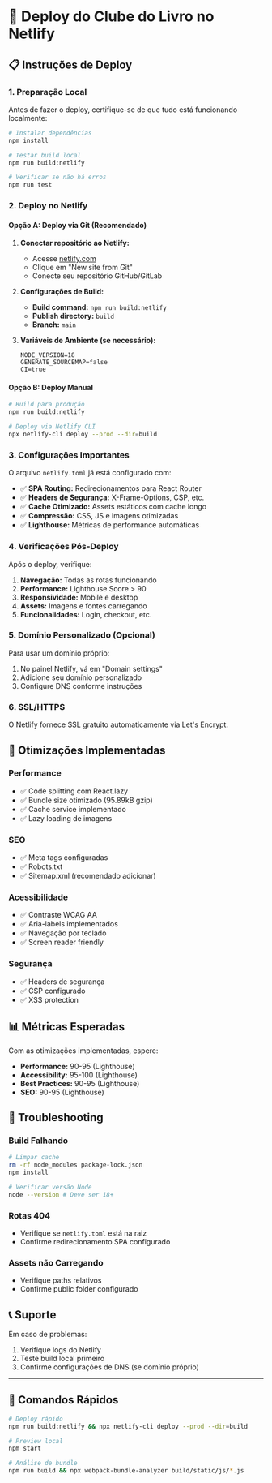 # 🚀 Deploy do Clube do Livro no Netlify

## 📋 Instruções de Deploy

### 1. Preparação Local

Antes de fazer o deploy, certifique-se de que tudo está funcionando localmente:

```bash
# Instalar dependências
npm install

# Testar build local
npm run build:netlify

# Verificar se não há erros
npm run test
```

### 2. Deploy no Netlify

#### Opção A: Deploy via Git (Recomendado)

1. **Conectar repositório ao Netlify:**
   - Acesse [netlify.com](https://netlify.com)
   - Clique em "New site from Git"
   - Conecte seu repositório GitHub/GitLab
   
2. **Configurações de Build:**
   - **Build command:** `npm run build:netlify`
   - **Publish directory:** `build`
   - **Branch:** `main`

3. **Variáveis de Ambiente (se necessário):**
   ```
   NODE_VERSION=18
   GENERATE_SOURCEMAP=false
   CI=true
   ```

#### Opção B: Deploy Manual

```bash
# Build para produção
npm run build:netlify

# Deploy via Netlify CLI
npx netlify-cli deploy --prod --dir=build
```

### 3. Configurações Importantes

O arquivo `netlify.toml` já está configurado com:

- ✅ **SPA Routing:** Redirecionamentos para React Router
- ✅ **Headers de Segurança:** X-Frame-Options, CSP, etc.
- ✅ **Cache Otimizado:** Assets estáticos com cache longo
- ✅ **Compressão:** CSS, JS e imagens otimizadas
- ✅ **Lighthouse:** Métricas de performance automáticas

### 4. Verificações Pós-Deploy

Após o deploy, verifique:

1. **Navegação:** Todas as rotas funcionando
2. **Performance:** Lighthouse Score > 90
3. **Responsividade:** Mobile e desktop
4. **Assets:** Imagens e fontes carregando
5. **Funcionalidades:** Login, checkout, etc.

### 5. Domínio Personalizado (Opcional)

Para usar um domínio próprio:

1. No painel Netlify, vá em "Domain settings"
2. Adicione seu domínio personalizado
3. Configure DNS conforme instruções

### 6. SSL/HTTPS

O Netlify fornece SSL gratuito automaticamente via Let's Encrypt.

## 🔧 Otimizações Implementadas

### Performance
- ✅ Code splitting com React.lazy
- ✅ Bundle size otimizado (95.89kB gzip)
- ✅ Cache service implementado
- ✅ Lazy loading de imagens

### SEO
- ✅ Meta tags configuradas
- ✅ Robots.txt
- ✅ Sitemap.xml (recomendado adicionar)

### Acessibilidade
- ✅ Contraste WCAG AA
- ✅ Aria-labels implementados
- ✅ Navegação por teclado
- ✅ Screen reader friendly

### Segurança
- ✅ Headers de segurança
- ✅ CSP configurado
- ✅ XSS protection

## 📊 Métricas Esperadas

Com as otimizações implementadas, espere:

- **Performance:** 90-95 (Lighthouse)
- **Accessibility:** 95-100 (Lighthouse)
- **Best Practices:** 90-95 (Lighthouse)
- **SEO:** 90-95 (Lighthouse)

## 🚨 Troubleshooting

### Build Falhando
```bash
# Limpar cache
rm -rf node_modules package-lock.json
npm install

# Verificar versão Node
node --version # Deve ser 18+
```

### Rotas 404
- Verifique se `netlify.toml` está na raiz
- Confirme redirecionamento SPA configurado

### Assets não Carregando
- Verifique paths relativos
- Confirme public folder configurado

## 📞 Suporte

Em caso de problemas:
1. Verifique logs do Netlify
2. Teste build local primeiro
3. Confirme configurações de DNS (se domínio próprio)

---

## 🎯 Comandos Rápidos

```bash
# Deploy rápido
npm run build:netlify && npx netlify-cli deploy --prod --dir=build

# Preview local
npm start

# Análise de bundle
npm run build && npx webpack-bundle-analyzer build/static/js/*.js
```